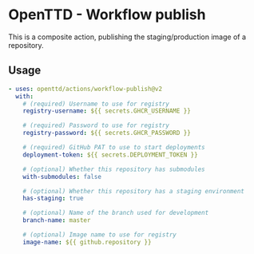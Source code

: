 # OpenTTD - Workflow publish

This is a composite action, publishing the staging/production image of a
repository.

## Usage

```yaml
- uses: openttd/actions/workflow-publish@v2
  with:
    # (required) Username to use for registry
    registry-username: ${{ secrets.GHCR_USERNAME }}

    # (required) Password to use for registry
    registry-password: ${{ secrets.GHCR_PASSWORD }}

    # (required) GitHub PAT to use to start deployments
    deployment-token: ${{ secrets.DEPLOYMENT_TOKEN }}

    # (optional) Whether this repository has submodules
    with-submodules: false

    # (optional) Whether this repository has a staging environment
    has-staging: true

    # (optional) Name of the branch used for development
    branch-name: master

    # (optional) Image name to use for registry
    image-name: ${{ github.repository }}
```
